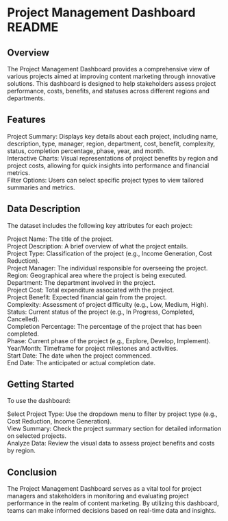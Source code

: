 # Project Management Dashboard README
## Overview
The Project Management Dashboard provides a comprehensive view of various projects aimed at improving content marketing through innovative solutions. This dashboard is designed to help stakeholders assess project performance, costs, benefits, and statuses across different regions and departments.  

## Features
Project Summary: Displays key details about each project, including name, description, type, manager, region, department, cost, benefit, complexity, status, completion percentage, phase, year, and month.  
Interactive Charts: Visual representations of project benefits by region and project costs, allowing for quick insights into performance and financial metrics.  
Filter Options: Users can select specific project types to view tailored summaries and metrics.  
## Data Description
The dataset includes the following key attributes for each project: 

Project Name: The title of the project.  
Project Description: A brief overview of what the project entails.  
Project Type: Classification of the project (e.g., Income Generation, Cost Reduction).  
Project Manager: The individual responsible for overseeing the project.  
Region: Geographical area where the project is being executed.  
Department: The department involved in the project.  
Project Cost: Total expenditure associated with the project.  
Project Benefit: Expected financial gain from the project.  
Complexity: Assessment of project difficulty (e.g., Low, Medium, High).  
Status: Current status of the project (e.g., In Progress, Completed, Cancelled).  
Completion Percentage: The percentage of the project that has been completed.  
Phase: Current phase of the project (e.g., Explore, Develop, Implement).  
Year/Month: Timeframe for project milestones and activities.  
Start Date: The date when the project commenced.  
End Date: The anticipated or actual completion date.  
## Getting Started
To use the dashboard:  

Select Project Type: Use the dropdown menu to filter by project type (e.g., Cost Reduction, Income Generation).  
View Summary: Check the project summary section for detailed information on selected projects.  
Analyze Data: Review the visual data to assess project benefits and costs by region.  
## Conclusion
The Project Management Dashboard serves as a vital tool for project managers and stakeholders in monitoring and evaluating project performance in the realm of content marketing. By utilizing this dashboard, teams can make informed decisions based on real-time data and insights.  

